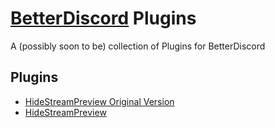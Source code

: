 # [BetterDiscord](https://github.com/killerfrienddk/BetterDiscordPlugins) Plugins

A (possibly soon to be) collection of Plugins for BetterDiscord

## Plugins
 - [HideStreamPreview Original Version](https://github.com/danegottwald/BetterDiscordPlugins)
 - [HideStreamPreview](https://github.com/killerfrienddk/BetterDiscordPlugins/tree/main/HideStreamPreview)

